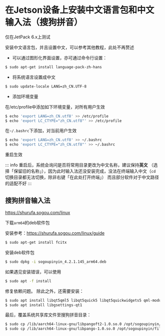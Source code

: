 # 在Jetson设备上安装中文语言包和中文输入法（搜狗拼音）

仅在JetPack 6.x上测试

安装中文语言包，并且设置中文，可以参考其他教程，此处不再赘述

+ 可以通过图形化界面设置，亦可通过命令行设置：

``` sh
$ sudo apt-get install language-pack-zh-hans
```

+ 将系统语言设置成中文

``` sh
$ sudo update-locale LANG=zh_CN.UTF-8
```

+ 添加环境变量

在/etc/profile中添加如下环境变量，对所有用户生效

``` sh
$ echo 'export LANG=zh_CN.utf8' >> /etc/profile
$ echo 'export LC_CTYPE="zh_CN.utf8"' >> /etc/profile
```

在`~/.bashrc`下添加，对当前用户生效

``` sh
$ echo 'export LANG=zh_CN.utf8' >> ~/.bashrc
$ echo 'export LC_CTYPE="zh_CN.utf8"' >> ~/.bashrc
```

重启生效

::: info
重启后，系统会询问是否将常用目录更改为中文名称，建议保持**英文** （选择「保留旧的名称」），因为此时输入法还没安装完成，没法在终端输入中文（`cd`切换目录都无法切换，除非右键「在此处打开终端」）
而且部分软件对于中文路径的适配不好
:::

## 搜狗拼音输入法

https://shurufa.sogou.com/linux

下载`arm64`的deb软件包

安装参考：https://shurufa.sogou.com/linux/guide


``` sh
$ sudo apt-get install fcitx
```

安装deb软件包

``` sh
$ sudo dpkg -i sogoupinyin_4.2.1.145_arm64.deb
```

如果遇见安装错误，可以使用

``` sh
$ sudo apt -f install
```

修复依赖问题。 除此之外，还需要安装：

``` sh
$ sudo apt install libqt5qml5 libqt5quick5 libqt5quickwidgets5 qml-module-qtquick2
$ sudo apt install libgsettings-qt1
``` 

最后，覆盖系统共享库文件至搜狗拼音目录：

``` sh
$ sudo cp /lib/aarch64-linux-gnu/libpangoft2-1.0.so.0 /opt/sogoupinyin/files/lib
$ sudo cp /lib/aarch64-linux-gnu/libpango-1.0.so.0 /opt/sogoupinyin/files/lib
```
